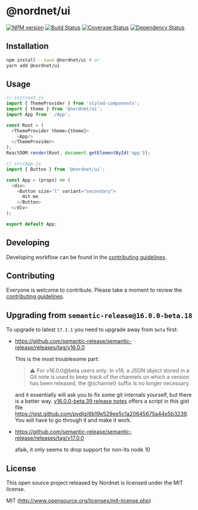 # @nordnet/ui

[![NPM version][npm-image]][npm-url]
[![Build Status](https://github.com/nordnet/ui/workflows/build/badge.svg)](https://github.com/nordnet/ui/actions)
[![Coverage Status][codecov-image]][codecov-url]
[![Dependency Status][depstat-image]][depstat-url]

## Installation

```bash
npm install --save @nordnet/ui # or
yarn add @nordnet/ui
```

## Usage

```javascript
// src/root.js
import { ThemeProvider } from 'styled-components';
import { theme } from '@nordnet/ui';
import App from './App';

const Root = (
  <ThemeProvider theme={theme}>
    <App/>
  </ThemeProvider>
);
ReactDOM.render(Root, document.getElementById('app'));

// src/App.js
import { Button } from '@nordnet/ui';

const App = (props) => (
  <div>
    <Button size="l" variant="secondary">
      Hit me
    </Button>
  </div>
);

export default App;
```

## Developing

Developing workflow can be found in the [contributing guidelines](CONTRIBUTING.md).

## Contributing

Everyone is welcome to contribute. Please take a moment to review the [contributing guidelines](CONTRIBUTING.md).

## Upgrading from `semantic-release@16.0.0-beta.18`

To upgrade to latest `17.1.1` you need to upgrade away from `beta` first:

- https://github.com/semantic-release/semantic-release/releases/tag/v16.0.0

  This is the most troublesome part:

  > ⚠️ For v16.0.0@beta users only:
  > In v16, a JSON object stored in a Git note is used to keep track of the channels on which a version has been released, the @{channel} suffix is no longer necessary.

  and it essentially will ask you to fix some git internals yourself, but there is a better
  way. [v16.0.0-beta.39 release notes](https://github.com/semantic-release/semantic-release/releases/tag/v16.0.0-beta.39)
  offers a script in this gist file https://gist.github.com/pvdlg/6b19e529ee5c1a20645675a44e5b3239. You will have to go
  through it and make it work.

- https://github.com/semantic-release/semantic-release/releases/tag/v17.0.0

  afaik, it only seems to drop support for non-lts node 10

## License

This open source project released by Nordnet is licensed under the MIT license.

MIT (http://www.opensource.org/licenses/mit-license.php)

[npm-url]: https://npmjs.org/package/@nordnet/ui

[npm-image]: https://img.shields.io/npm/v/@nordnet/ui/latest.svg

[travis-url]: https://travis-ci.com/nordnet/ui/

[travis-image]: https://img.shields.io/travis/com/nordnet/ui.svg?style=flat-square

[codecov-url]: https://codecov.io/gh/nordnet/ui

[codecov-image]: https://img.shields.io/codecov/c/github/nordnet/ui.svg?style=flat-square

[depstat-url]: https://david-dm.org/nordnet/ui

[depstat-image]: https://david-dm.org/nordnet/ui.svg?style=flat-square
